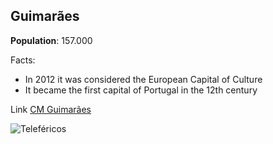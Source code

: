 ## Guimarães

**Population**: 157.000

Facts:
- In 2012 it was considered the European Capital of Culture
- It became the first capital of Portugal in the 12th century

Link
[CM Guimarães](https://www.cm-guimaraes.pt)

![Teleféricos](https://www.bloom-consulting.com/journal/wp-content/uploads/2020/01/bloom_consulting_guimaraes_penha.jpg)